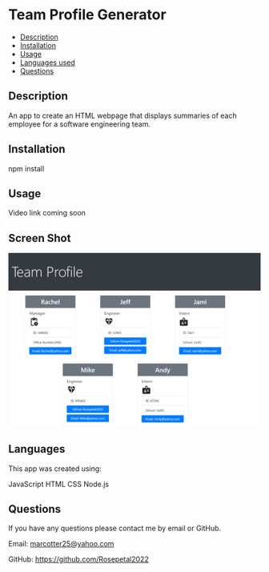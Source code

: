 # Team Profile Generator

  * [Description](#description)
  * [Installation](#installation)
  * [Usage](#usage)
  * [Languages used](#languages)
  * [Questions](#email)
  
  
  ## Description 

 An app to create an HTML webpage that displays summaries of each employee for a software engineering team.  

  ## Installation

  npm install

  ## Usage

  Video link coming soon

  ## Screen Shot

  ![This is an image](./dist/team_profile_generator.png)

  ## Languages

  This app was created using:
  
  JavaScript
  HTML
  CSS
  Node.js

  ## Questions

  If you have any questions please contact me by email or GitHub.

  Email: marcotter25@yahoo.com

  GitHub: https://github.com/Rosepetal2022

